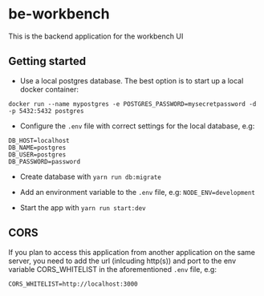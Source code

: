 # be-workbench
This is the backend application for the workbench UI

## Getting started

- Use a local postgres database. The best option is to start up a local docker container:
```
docker run --name mypostgres -e POSTGRES_PASSWORD=mysecretpassword -d -p 5432:5432 postgres
```
- Configure the ``.env`` file with correct settings for the local database, e.g:
```
DB_HOST=localhost
DB_NAME=postgres
DB_USER=postgres
DB_PASSWORD=password
```
- Create database with ``yarn run db:migrate``

- Add an environment variable to the ``.env`` file, e.g: 
```NODE_ENV=development```

- Start the app with ``yarn run start:dev``

## CORS
If you plan to access this application from another application on the same server, you need to add the url (inlcuding http(s)) and port to 
the env variable CORS_WHITELIST in the aforementioned ``.env`` file, e.g:
```
CORS_WHITELIST=http://localhost:3000
``` 